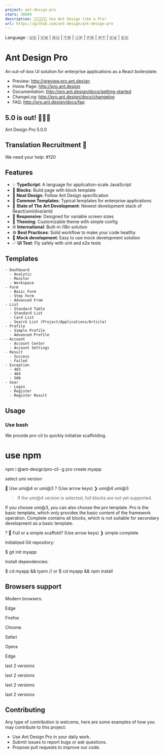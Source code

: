 ```yaml
---
project: ant-design-pro
stars: 36684
description: 👨🏻‍💻👩🏻‍💻 Use Ant Design like a Pro!
url: https://github.com/ant-design/ant-design-pro
---
```


Language : 🇺🇸 | 🇨🇳 | 🇷🇺 | 🇹🇷 | 🇯🇵 | 🇫🇷 | 🇵🇹 | 🇸🇦 | 🇪🇸

Ant Design Pro
==============

An out-of-box UI solution for enterprise applications as a React boilerplate.

-   Preview: http://preview.pro.ant.design
-   Home Page: http://pro.ant.design
-   Documentation: http://pro.ant.design/docs/getting-started
-   ChangeLog: http://pro.ant.design/docs/changelog
-   FAQ: http://pro.ant.design/docs/faq

5.0 is out! 🎉🎉🎉
------------------

Ant Design Pro 5.0.0

Translation Recruitment 📢
--------------------------

We need your help: #120

Features
--------

-   💡 **TypeScript**: A language for application-scale JavaScript
-   📜 **Blocks**: Build page with block template
-   💎 **Neat Design**: Follow Ant Design specification
-   📐 **Common Templates**: Typical templates for enterprise applications
-   🚀 **State of The Art Development**: Newest development stack of React/umi/dva/antd
-   📱 **Responsive**: Designed for variable screen sizes
-   🎨 **Theming**: Customizable theme with simple config
-   🌐 **International**: Built-in i18n solution
-   ⚙️ **Best Practices**: Solid workflow to make your code healthy
-   🔢 **Mock development**: Easy to use mock development solution
-   ✅ **UI Test**: Fly safely with unit and e2e tests

Templates
---------

```
- Dashboard
  - Analytic
  - Monitor
  - Workspace
- Form
  - Basic Form
  - Step Form
  - Advanced From
- List
  - Standard Table
  - Standard List
  - Card List
  - Search List (Project/Applications/Article)
- Profile
  - Simple Profile
  - Advanced Profile
- Account
  - Account Center
  - Account Settings
- Result
  - Success
  - Failed
- Exception
  - 403
  - 404
  - 500
- User
  - Login
  - Register
  - Register Result
```

Usage
-----

### Use bash

We provide pro-cli to quickly initialize scaffolding.

# use npm
npm i @ant-design/pro-cli -g
pro create myapp

select umi version

🐂 Use umi@4 or umi@3 ? (Use arrow keys)
❯ umi@4
  umi@3

> If the umi@4 version is selected, full blocks are not yet supported.

If you choose umi@3, you can also choose the pro template. Pro is the basic template, which only provides the basic content of the framework operation. Complete contains all blocks, which is not suitable for secondary development as a basic template.

? 🚀 Full or a simple scaffold? (Use arrow keys)
❯ simple
  complete

Initialized Git repository:

$ git init myapp

Install dependencies:

$ cd myapp && tyarn
// or
$ cd myapp && npm install

Browsers support
----------------

Modern browsers.

  
Edge

  
Firefox

  
Chrome

  
Safari

  
Opera

Edge

last 2 versions

last 2 versions

last 2 versions

last 2 versions

Contributing
------------

Any type of contribution is welcome, here are some examples of how you may contribute to this project:

-   Use Ant Design Pro in your daily work.
-   Submit issues to report bugs or ask questions.
-   Propose pull requests to improve our code.
